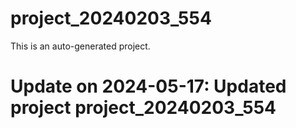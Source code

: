 # project_20240203_554

This is an auto-generated project.

# Update on 2024-05-17: Updated project project_20240203_554
